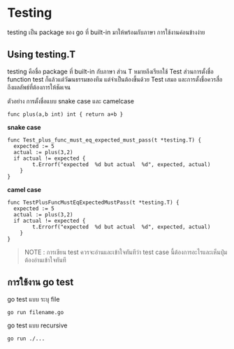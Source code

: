 # Testing

testing เป็น package ของ go ที่ built-in มาให้พร้อมกับภาษา การใช้งานค่อนข้างง่าย

## Using testing.T

testing คือชื่อ package ที่ built-in กับภาษา ส่วน T หมายถึงเรียกใช้ Test ส่วนการตั้งชื่อ function test ก็แล้วแต่วัฒนธรรมของทีม แต่จำเป็นต้องขึ้นด้วย Test เสมอ และการตั้งชื่อควรสื่อถึงผลลัพธ์ที่ต้องการให้ชัดเจน

ตัวอย่าง การตั้งชื่อแบบ snake case และ camelcase

    func plus(a,b int) int { return a+b }

**snake case**

    func Test_plus_func_must_eq_expected_must_pass(t *testing.T) { 
      expected := 5
      actual := plus(3,2)
      if actual != expected {
		    t.Errorf("expected  %d but actual  %d", expected, actual)
	    }
    }

**camel case**

    func TestPlusFuncMustEqExpectedMustPass(t *testing.T) { 
      expected := 5
      actual := plus(3,2)
      if actual != expected {
		    t.Errorf("expected  %d but actual  %d", expected, actual)
	    }
    }

> NOTE : การเขียน test ควรจะอ่านและเข้าใจทันทีว่า test case นี้ต้องการอะไรและเห็นปุ่มต้องอ่านเข้าใจทันที 

## การใช้งาน go test

 go test  แบบ ระบุ file

    go run filename.go

go test แบบ recursive 

    go run ./...